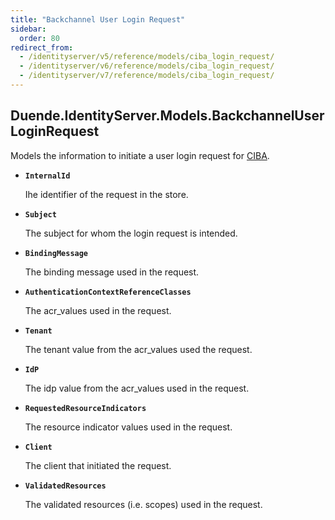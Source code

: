 ```yaml
---
title: "Backchannel User Login Request"
sidebar:
  order: 80
redirect_from:
  - /identityserver/v5/reference/models/ciba_login_request/
  - /identityserver/v6/reference/models/ciba_login_request/
  - /identityserver/v7/reference/models/ciba_login_request/
---
```


## Duende.IdentityServer.Models.BackchannelUserLoginRequest

Models the information to initiate a user login request for [CIBA](/identityserver/ui/ciba).

* **`InternalId`**
    
  Ihe identifier of the request in the store.

* **`Subject`**

  The subject for whom the login request is intended.

* **`BindingMessage`**

  The binding message used in the request.

* **`AuthenticationContextReferenceClasses`**

  The acr_values used in the request.

* **`Tenant`**

  The tenant value from the acr_values used the request.

* **`IdP`**

  The idp value from the acr_values used in the request.

* **`RequestedResourceIndicators`**

  The resource indicator values used in the request.

* **`Client`**

  The client that initiated the request.

* **`ValidatedResources`**

  The validated resources (i.e. scopes) used in the request.


